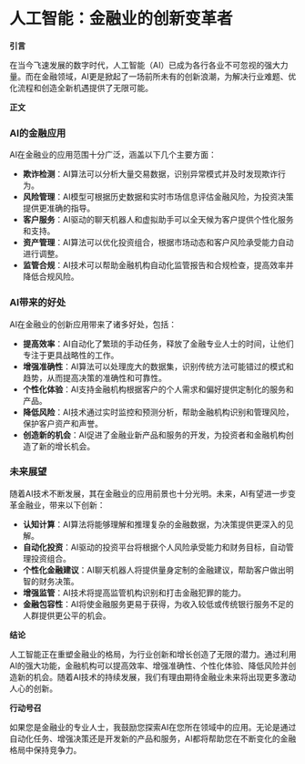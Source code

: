 # 人工智能：金融业的创新变革者

**引言**

在当今飞速发展的数字时代，人工智能（AI）已成为各行各业不可忽视的强大力量。而在金融领域，AI更是掀起了一场前所未有的创新浪潮，为解决行业难题、优化流程和创造全新机遇提供了无限可能。

**正文**

### AI的金融应用

AI在金融业的应用范围十分广泛，涵盖以下几个主要方面：

* **欺诈检测**：AI算法可以分析大量交易数据，识别异常模式并及时发现欺诈行为。
* **风险管理**：AI模型可根据历史数据和实时市场信息评估金融风险，为投资决策提供更准确的指导。
* **客户服务**：AI驱动的聊天机器人和虚拟助手可以全天候为客户提供个性化服务和支持。
* **资产管理**：AI算法可以优化投资组合，根据市场动态和客户风险承受能力自动进行调整。
* **监管合规**：AI技术可以帮助金融机构自动化监管报告和合规检查，提高效率并降低合规风险。

### AI带来的好处

AI在金融业的创新应用带来了诸多好处，包括：

* **提高效率**：AI自动化了繁琐的手动任务，释放了金融专业人士的时间，让他们专注于更具战略性的工作。
* **增强准确性**：AI算法可以处理庞大的数据集，识别传统方法可能错过的模式和趋势，从而提高决策的准确性和可靠性。
* **个性化体验**：AI支持金融机构根据客户的个人需求和偏好提供定制化的服务和产品。
* **降低风险**：AI技术通过实时监控和预测分析，帮助金融机构识别和管理风险，保护客户资产和声誉。
* **创造新的机会**：AI促进了金融业新产品和服务的开发，为投资者和金融机构创造了新的增长机会。

### 未来展望

随着AI技术不断发展，其在金融业的应用前景也十分光明。未来，AI有望进一步变革金融业，带来以下创新：

* **认知计算**：AI算法将能够理解和推理复杂的金融数据，为决策提供更深入的见解。
* **自动化投资**：AI驱动的投资平台将根据个人风险承受能力和财务目标，自动管理投资组合。
* **个性化金融建议**：AI聊天机器人将提供量身定制的金融建议，帮助客户做出明智的财务决策。
* **增强监管**：AI技术将提高监管机构识别和打击金融犯罪的能力。
* **金融包容性**：AI将使金融服务更易于获得，为收入较低或传统银行服务不足的人群提供更公平的机会。

**结论**

人工智能正在重塑金融业的格局，为行业创新和增长创造了无限的潜力。通过利用AI的强大功能，金融机构可以提高效率、增强准确性、个性化体验、降低风险并创造新的机会。随着AI技术的持续发展，我们有理由期待金融业未来将出现更多激动人心的创新。

**行动号召**

如果您是金融业的专业人士，我鼓励您探索AI在您所在领域中的应用。无论是通过自动化任务、增强决策还是开发新的产品和服务，AI都将帮助您在不断变化的金融格局中保持竞争力。
